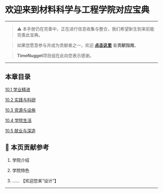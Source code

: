 # 欢迎来到材料科学与工程学院对应宝典

---

> ⚠️ 本手册仍在完善中，正在进行信息收集与整合，我们希望新生到来前能完善此宝典。  

> 如果您愿意参与并成为贡献者之一，欢迎 **[点击这里](/CONTRIBUTING.md)** 看**贡献指南**。

> **TimeNugget**项目组在此向您表示感谢。

---

## 本章目录

[10.1 学业精进](/SurvivalManual/ujn/Second/10/one.md)

[10.2 实践与科研](/SurvivalManual/ujn/Second/10/two.md)

[10.3 资源与设施](/SurvivalManual/ujn/Second/10/three.md)

[10.4 学院生活](/SurvivalManual/ujn/Second/10/four.md)

[10.5 就业与深造](/SurvivalManual/ujn/Second/10/five.md)

## 📌 本页贡献参考

1. 学院介绍  

2. 学院特色  

3. ……  【欢迎您来“设计”】

---
